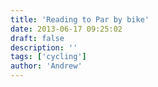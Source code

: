 ```yaml
---
title: 'Reading to Par by bike'
date: 2013-06-17 09:25:02
draft: false
description: ''
tags: ['cycling']
author: 'Andrew'
---
```

